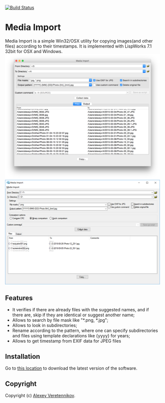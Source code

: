 [![Build Status](https://travis-ci.org/fourier/mediaimport.svg?branch=master)](https://travis-ci.org/fourier/mediaimport)
# Media Import
Media Import is a simple Win32/OSX utility for copying images(and other files) according to their timestamps. It is implemented with LispWorks 7.1 32bit for OSX and Windows.
![example](https://github.com/fourier/mediaimport/raw/screenshots/screenshot1.png "Example")
![example-win32](https://github.com/fourier/mediaimport/raw/screenshots/screenshot-win.png "Window screenshot")

## Features
- It verifies if there are already files with the suggested names, and if there are, skip if they are identical or suggest another name;
- Allows to search by file mask like "\*.png, \*.jpg";
- Allows to look in subdirectories;
- Rename according to the pattern, where one can specify subdirectories and files using template declarations like {yyyy} for years;
- Allows to get timestamp from EXIF data for JPEG files

## Installation
Go to [this location](https://github.com/fourier/mediaimport/releases) to download the latest version of the software.

## Copyright
Copyright (c) [Alexey Veretennikov](mailto:alexey.veretennikov@gmail.com). 
